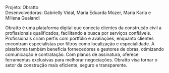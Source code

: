 Projeto: Obratto <br>
Desenvolvedoras: Gabrielly Vidal, Maria Eduarda Mozer, Maria Karla e Millena Gualandi

Obratto é uma plataforma digital que conecta clientes da construção civil a profissionais qualificados, facilitando a busca por serviços confiáveis. Profissionais criam perfis com portfólio e avaliações, enquanto clientes encontram especialistas por filtros como localização e especialidade. A plataforma também beneficia fornecedores e gestores de obras, otimizando comunicação e contratação. Com planos de assinatura, oferece ferramentas exclusivas para melhorar negociações. Obratto visa tornar o setor da construção mais eficiente, seguro e transparente.

